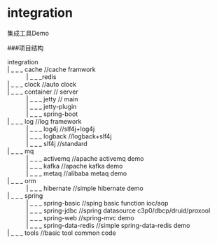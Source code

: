 # integration
集成工具Demo

###项目结构
	
integration  
	| _ _ _ cache   //cache framwork     
	&nbsp;&nbsp;&nbsp;&nbsp;&nbsp;&nbsp;&nbsp;&nbsp;&nbsp;&nbsp;&nbsp;| _ _ _redis       
	| _ _ _ clock   //auto clock     
	| _ _ _ container   // server      
	&nbsp;&nbsp;&nbsp;&nbsp;&nbsp;&nbsp;&nbsp;&nbsp;&nbsp;&nbsp;&nbsp;| _ _ _ jetty  // main        
	&nbsp;&nbsp;&nbsp;&nbsp;&nbsp;&nbsp;&nbsp;&nbsp;&nbsp;&nbsp;&nbsp;| _ _ _ jetty-plugin    
	&nbsp;&nbsp;&nbsp;&nbsp;&nbsp;&nbsp;&nbsp;&nbsp;&nbsp;&nbsp;&nbsp;| _ _ _ spring-boot         
	| _ _ _ log     //log framework    
	&nbsp;&nbsp;&nbsp;&nbsp;&nbsp;&nbsp;&nbsp;&nbsp;&nbsp;&nbsp;&nbsp;| _ _ _ log4j    //slf4j+log4j     
	&nbsp;&nbsp;&nbsp;&nbsp;&nbsp;&nbsp;&nbsp;&nbsp;&nbsp;&nbsp;&nbsp;| _ _ _ logback  //logback+slf4j    
	&nbsp;&nbsp;&nbsp;&nbsp;&nbsp;&nbsp;&nbsp;&nbsp;&nbsp;&nbsp;&nbsp;| _ _ _ slf4j   //standard    
	| _ _ _ mq    
	&nbsp;&nbsp;&nbsp;&nbsp;&nbsp;&nbsp;&nbsp;&nbsp;&nbsp;&nbsp;&nbsp;| _ _ _ activemq  //apache activemq demo    
	&nbsp;&nbsp;&nbsp;&nbsp;&nbsp;&nbsp;&nbsp;&nbsp;&nbsp;&nbsp;&nbsp;| _ _ _ kafka     //apache kafka demo    
	&nbsp;&nbsp;&nbsp;&nbsp;&nbsp;&nbsp;&nbsp;&nbsp;&nbsp;&nbsp;&nbsp;| _ _ _ metaq     //alibaba metaq demo     
	| _ _ _ orm      
	&nbsp;&nbsp;&nbsp;&nbsp;&nbsp;&nbsp;&nbsp;&nbsp;&nbsp;&nbsp;&nbsp;| _ _ _ hibernate //simple hibernate demo          
	| _ _ _ spring      
	&nbsp;&nbsp;&nbsp;&nbsp;&nbsp;&nbsp;&nbsp;&nbsp;&nbsp;&nbsp;&nbsp;| _ _ _ spring-basic  //sping basic function  ioc/aop    
	&nbsp;&nbsp;&nbsp;&nbsp;&nbsp;&nbsp;&nbsp;&nbsp;&nbsp;&nbsp;&nbsp;| _ _ _ spring-jdbc   //spring datasource     c3p0/dbcp/druid/proxool        
	&nbsp;&nbsp;&nbsp;&nbsp;&nbsp;&nbsp;&nbsp;&nbsp;&nbsp;&nbsp;&nbsp;| _ _ _ spring-web    //spring-mvc  demo       
	&nbsp;&nbsp;&nbsp;&nbsp;&nbsp;&nbsp;&nbsp;&nbsp;&nbsp;&nbsp;&nbsp;| _ _ _ spring-data-redis  //simple spring-data-redis demo            
	| _ _ _ tools   //basic tool   common code    